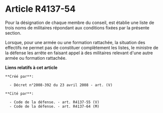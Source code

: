 # Article R4137-54

Pour la désignation de chaque membre du conseil, est établie une liste de trois noms de militaires répondant aux conditions
fixées par la présente section.

Lorsque, pour une armée ou une formation rattachée, la situation des effectifs ne permet pas de constituer complètement les
listes, le ministre de la défense les arrête en faisant appel à des militaires relevant d'une autre armée ou formation
rattachée.

**Liens relatifs à cet article**

	**Créé par**:

	  - Décret n°2008-392 du 23 avril 2008 - art. (V)

	**Cité par**:

	  - Code de la défense. - art. R4137-55 (V)
	  - Code de la défense. - art. R4137-64 (M)

